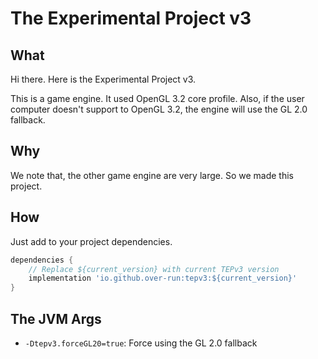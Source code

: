 # The Experimental Project v3

## What

Hi there. Here is the Experimental Project v3.

This is a game engine. It used OpenGL 3.2 core profile. Also, if the user computer doesn't support to OpenGL 3.2, the engine will use the GL 2.0 fallback.

## Why

We note that, the other game engine are very large. So we made this project.

## How

Just add to your project dependencies.

```groovy
dependencies {
    // Replace ${current_version} with current TEPv3 version
    implementation 'io.github.over-run:tepv3:${current_version}'
}
```

## The JVM Args

- `-Dtepv3.forceGL20=true`: Force using the GL 2.0 fallback
